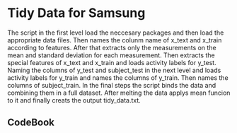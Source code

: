 # Tidy Data for Samsung

The script in the first level load the neccesary packages and then load the appropriate data files. Then names the colunm name of x_text and x_train according to features. After that extracts only the measurements on the mean and standard deviation for each measurement. Then extracts the special features of x_text and x_train and loads activity labels for y_test. Naming the columns of y_test and subject_test in the next level and loads activity labels for y_train and names the columns of y_train. Then names the columns of subject_train. In the final steps the script binds the data and combining them in a full dataset. After melting the data applys mean funcion to it and finally creats the output tidy_data.txt.

## CodeBook
